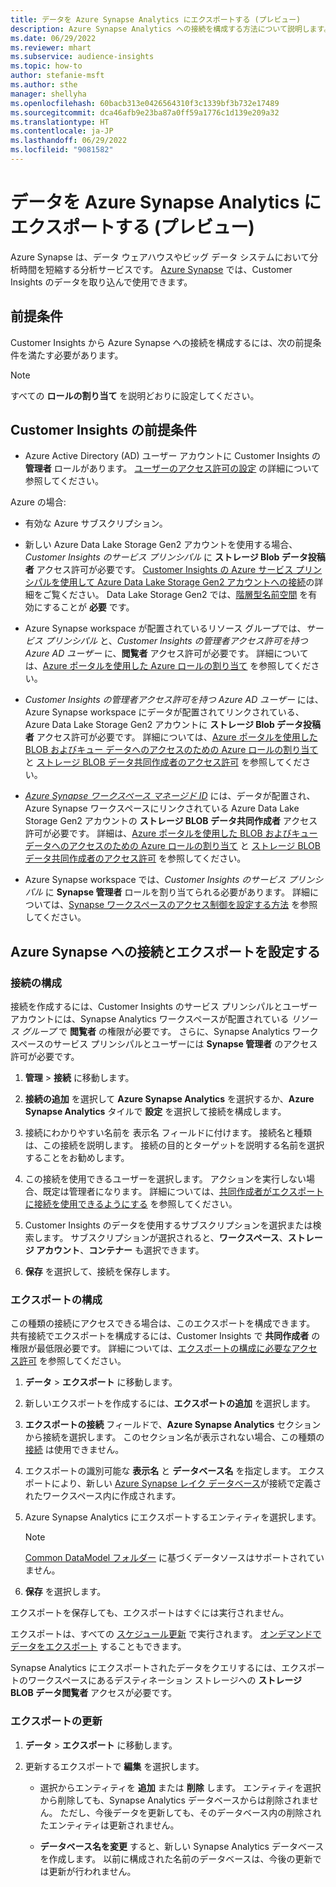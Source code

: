 ```yaml
---
title: データを Azure Synapse Analytics にエクスポートする (プレビュー)
description: Azure Synapse Analytics への接続を構成する方法について説明します。
ms.date: 06/29/2022
ms.reviewer: mhart
ms.subservice: audience-insights
ms.topic: how-to
author: stefanie-msft
ms.author: sthe
manager: shellyha
ms.openlocfilehash: 60bacb313e0426564310f3c1339bf3b732e17489
ms.sourcegitcommit: dca46afb9e23ba87a0ff59a1776c1d139e209a32
ms.translationtype: HT
ms.contentlocale: ja-JP
ms.lasthandoff: 06/29/2022
ms.locfileid: "9081582"
---
```

# <a name="export-data-to-azure-synapse-analytics-preview"></a>データを Azure Synapse Analytics にエクスポートする (プレビュー)

Azure Synapse は、データ ウェアハウスやビッグ データ システムにおいて分析時間を短縮する分析サービスです。 [Azure Synapse](/azure/synapse-analytics/overview-what-is) では、Customer Insights のデータを取り込んで使用できます。

## <a name="prerequisites"></a>前提条件

Customer Insights から Azure Synapse への接続を構成するには、次の前提条件を満たす必要があります。

> [!NOTE]
> すべての **ロールの割り当て** を説明どおりに設定してください。  

## <a name="prerequisites-in-customer-insights"></a>Customer Insights の前提条件

* Azure Active Directory (AD) ユーザー アカウントに Customer Insights の **管理者** ロールがあります。 [ユーザーのアクセス許可の設定](permissions.md#assign-roles-and-permissions) の詳細について参照してください。

Azure の場合: 

- 有効な Azure サブスクリプション。

- 新しい Azure Data Lake Storage Gen2 アカウントを使用する場合、*Customer Insights のサービス プリンシパル* に **ストレージ Blob データ投稿者** アクセス許可が必要です。 [Customer Insights の Azure サービス プリンシパルを使用して Azure Data Lake Storage Gen2 アカウントへの接続](connect-service-principal.md)の詳細をご覧ください。 Data Lake Storage Gen2 では、[階層型名前空間](/azure/storage/blobs/data-lake-storage-namespace) を有効にすることが **必要** です。

- Azure Synapse workspace が配置されているリソース グループでは、*サービス プリンシパル* と、*Customer Insights の管理者アクセス許可を持つ Azure AD ユーザー* に、**閲覧者** アクセス許可が必要です。 詳細については、[Azure ポータルを使用した Azure ロールの割り当て](/azure/role-based-access-control/role-assignments-portal) を参照してください。

- *Customer Insights の管理者アクセス許可を持つ Azure AD ユーザー* には、Azure Synapse workspace にデータが配置されてリンクされている、Azure Data Lake Storage Gen2 アカウントに **ストレージ Blob データ投稿者** アクセス許可が必要です。 詳細については、[Azure ポータルを使用した BLOB およびキュー データへのアクセスのための Azure ロールの割り当て](/azure/storage/common/storage-auth-aad-rbac-portal) と [ストレージ BLOB データ共同作成者のアクセス許可](/azure/role-based-access-control/built-in-roles#storage-blob-data-contributor) を参照してください。

- *[Azure Synapse ワークスペース マネージド ID](/azure/synapse-analytics/security/synapse-workspace-managed-identity)* には、データが配置され、Azure Synapse ワークスペースにリンクされている Azure Data Lake Storage Gen2 アカウントの **ストレージ BLOB データ共同作成者** アクセス許可が必要です。 詳細は、[Azure ポータルを使用した BLOB およびキュー データへのアクセスのための Azure ロールの割り当て](/azure/storage/common/storage-auth-aad-rbac-portal) と [ストレージ BLOB データ共同作成者のアクセス許可](/azure/role-based-access-control/built-in-roles#storage-blob-data-contributor) を参照してください。

- Azure Synapse workspace では、*Customer Insights のサービス プリンシパル* に **Synapse 管理者** ロールを割り当てられる必要があります。 詳細については、[Synapse ワークスペースのアクセス制御を設定する方法](/azure/synapse-analytics/security/how-to-set-up-access-control) を参照してください。

## <a name="set-up-the-connection-and-export-to-azure-synapse"></a>Azure Synapse への接続とエクスポートを設定する

### <a name="configure-a-connection"></a>接続の構成

接続を作成するには、Customer Insights のサービス プリンシパルとユーザー アカウントには、Synapse Analytics ワークスペースが配置されている *リソース グループ* で **閲覧者** の権限が必要です。 さらに、Synapse Analytics ワークスペースのサービス プリンシパルとユーザーには **Synapse 管理者** のアクセス許可が必要です。 

1. **管理** > **接続** に移動します。

1. **接続の追加** を選択して **Azure Synapse Analytics** を選択するか、**Azure Synapse Analytics** タイルで **設定** を選択して接続を構成します。

1. 接続にわかりやすい名前を 表示名 フィールドに付けます。 接続名と種類は、この接続を説明します。 接続の目的とターゲットを説明する名前を選択することをお勧めします。

1. この接続を使用できるユーザーを選択します。 アクションを実行しない場合、既定は管理者になります。 詳細については、[共同作成者がエクスポートに接続を使用できるようにする](connections.md#allow-contributors-to-use-a-connection-for-exports) を参照してください。

1. Customer Insights のデータを使用するサブスクリプションを選択または検索します。 サブスクリプションが選択されると、**ワークスペース**、**ストレージ アカウント**、**コンテナー** も選択できます。

1. **保存** を選択して、接続を保存します。

### <a name="configure-an-export"></a>エクスポートの構成

この種類の接続にアクセスできる場合は、このエクスポートを構成できます。 共有接続でエクスポートを構成するには、Customer Insights で **共同作成者** の権限が最低限必要です。 詳細については、[エクスポートの構成に必要なアクセス許可](export-destinations.md#set-up-a-new-export) を参照してください。

1. **データ** > **エクスポート** に移動します。

1. 新しいエクスポートを作成するには、**エクスポートの追加** を選択します。

1. **エクスポートの接続** フィールドで、**Azure Synapse Analytics** セクションから接続を選択します。 このセクション名が表示されない場合、この種類の [接続](connections.md) は使用できません。

1. エクスポートの識別可能な **表示名** と **データベース名** を指定します。 エクスポートにより、新しい [Azure Synapse レイク データベース](/azure/synapse-analytics/database-designer/concepts-lake-database)が接続で定義されたワークスペース内に作成されます。

1. Azure Synapse Analytics にエクスポートするエンティティを選択します。
   > [!NOTE]
   > [Common DataModel フォルダー](connect-common-data-model.md) に基づくデータソースはサポートされていません。

1. **保存** を選択します。

エクスポートを保存しても、エクスポートはすぐには実行されません。

エクスポートは、すべての [スケジュール更新](system.md#schedule-tab) で実行されます。 [オンデマンドでデータをエクスポート](export-destinations.md#run-exports-on-demand) することもできます。

Synapse Analytics にエクスポートされたデータをクエリするには、エクスポートのワークスペースにあるデスティネーション ストレージへの **ストレージ BLOB データ閲覧者** アクセスが必要です。 

### <a name="update-an-export"></a>エクスポートの更新

1. **データ** > **エクスポート** に移動します。

1. 更新するエクスポートで **編集** を選択します。

   - 選択からエンティティを **追加** または **削除** します。 エンティティを選択から削除しても、Synapse Analytics データベースからは削除されません。 ただし、今後データを更新しても、そのデータベース内の削除されたエンティティは更新されません。

   - **データベース名を変更** すると、新しい Synapse Analytics データベースを作成します。 以前に構成された名前のデータベースは、今後の更新では更新が行われません。

